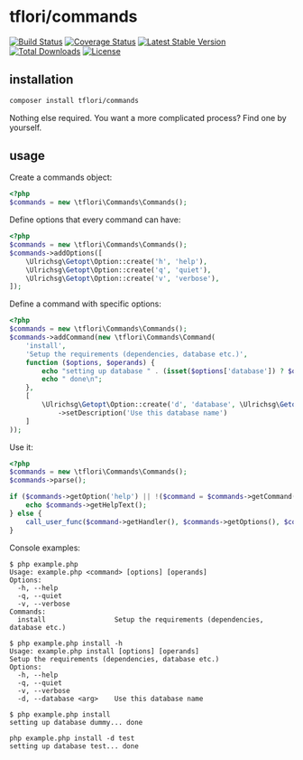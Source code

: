 # tflori/commands

[![Build Status](https://travis-ci.org/tflori/commands.svg?branch=master)](https://travis-ci.org/tflori/commands)
[![Coverage Status](https://coveralls.io/repos/github/tflori/commands/badge.svg?branch=master)](https://coveralls.io/github/tflori/commands?branch=master)
[![Latest Stable Version](https://poser.pugx.org/tflori/commands/v/stable.svg)](https://packagist.org/packages/tflori/commands) 
[![Total Downloads](https://poser.pugx.org/tflori/commands/downloads.svg)](https://packagist.org/packages/tflori/commands) 
[![License](https://poser.pugx.org/tflori/commands/license.svg)](https://packagist.org/packages/tflori/commands)

## installation

```bash
composer install tflori/commands
```

Nothing else required. You want a more complicated process? Find one by yourself.

## usage

Create a commands object:

```php
<?php
$commands = new \tflori\Commands\Commands();
```

Define options that every command can have:

```php
<?php
$commands = new \tflori\Commands\Commands();
$commands->addOptions([
    \Ulrichsg\Getopt\Option::create('h', 'help'),
    \Ulrichsg\Getopt\Option::create('q', 'quiet'),
    \Ulrichsg\Getopt\Option::create('v', 'verbose'),
]);
```

Define a command with specific options:

```php
<?php
$commands = new \tflori\Commands\Commands();
$commands->addCommand(new \tflori\Commands\Command(
    'install',
    'Setup the requirements (dependencies, database etc.)',
    function ($options, $operands) {
        echo "setting up database " . (isset($options['database']) ? $options['database'] : 'dummy') . "...";
        echo " done\n";
    },
    [
        \Ulrichsg\Getopt\Option::create('d', 'database', \Ulrichsg\Getopt\Getopt::REQUIRED_ARGUMENT)
            ->setDescription('Use this database name')
    ]
));
```

Use it:

```php
<?php
$commands = new \tflori\Commands\Commands();
$commands->parse();

if ($commands->getOption('help') || !($command = $commands->getCommand())) {
    echo $commands->getHelpText();
} else {
    call_user_func($command->getHandler(), $commands->getOptions(), $commands->getOperands());
}
```

Console examples:

```console
$ php example.php
Usage: example.php <command> [options] [operands]
Options:
  -h, --help              
  -q, --quiet             
  -v, --verbose           
Commands:
  install                 Setup the requirements (dependencies, database etc.)

$ php example.php install -h
Usage: example.php install [options] [operands]
Setup the requirements (dependencies, database etc.)
Options:
  -h, --help              
  -q, --quiet             
  -v, --verbose           
  -d, --database <arg>    Use this database name

$ php example.php install
setting up database dummy... done

php example.php install -d test
setting up database test... done
```
